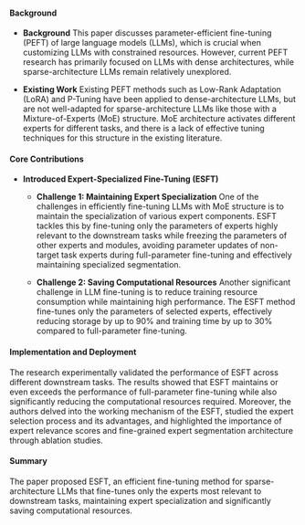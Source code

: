 #### Background
- **Background**
This paper discusses parameter-efficient fine-tuning (PEFT) of large language models (LLMs), which is crucial when customizing LLMs with constrained resources. However, current PEFT research has primarily focused on LLMs with dense architectures, while sparse-architecture LLMs remain relatively unexplored.

- **Existing Work**
Existing PEFT methods such as Low-Rank Adaptation (LoRA) and P-Tuning have been applied to dense-architecture LLMs, but are not well-adapted for sparse-architecture LLMs like those with a Mixture-of-Experts (MoE) structure. MoE architecture activates different experts for different tasks, and there is a lack of effective tuning techniques for this structure in the existing literature.

#### Core Contributions
  - **Introduced Expert-Specialized Fine-Tuning (ESFT)**
    - **Challenge 1: Maintaining Expert Specialization**
      One of the challenges in efficiently fine-tuning LLMs with MoE structure is to maintain the specialization of various expert components. ESFT tackles this by fine-tuning only the parameters of experts highly relevant to the downstream tasks while freezing the parameters of other experts and modules, avoiding parameter updates of non-target task experts during full-parameter fine-tuning and effectively maintaining specialized segmentation.

    - **Challenge 2: Saving Computational Resources**
      Another significant challenge in LLM fine-tuning is to reduce training resource consumption while maintaining high performance. The ESFT method fine-tunes only the parameters of selected experts, effectively reducing storage by up to 90% and training time by up to 30% compared to full-parameter fine-tuning.

#### Implementation and Deployment
The research experimentally validated the performance of ESFT across different downstream tasks. The results showed that ESFT maintains or even exceeds the performance of full-parameter fine-tuning while also significantly reducing the computational resources required. Moreover, the authors delved into the working mechanism of the ESFT, studied the expert selection process and its advantages, and highlighted the importance of expert relevance scores and fine-grained expert segmentation architecture through ablation studies.

#### Summary
The paper proposed ESFT, an efficient fine-tuning method for sparse-architecture LLMs that fine-tunes only the experts most relevant to downstream tasks, maintaining expert specialization and significantly saving computational resources.